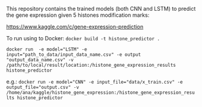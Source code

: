 This repository contains the trained models (both CNN and LSTM) to predict the gene expression given 5 histones modification marks:

https://www.kaggle.com/c/gene-expression-prediction


To run using to Docker:
`docker build -t histone_predictor .`


`docker run  -e model="LSTM" -e input="path_to_data/input_data_name.csv" -e output "output_data_name.csv" -v /path/to/local/result/location:/histone_gene_expression_results histone_predictor`


e.g.:
`docker run -e model="CNN" -e input_file="data/x_train.csv" -e output_file="output.csv" -v /home/ana/kaggle/histone_gene_expression:/histone_gene_expression_results histone_predictor`

